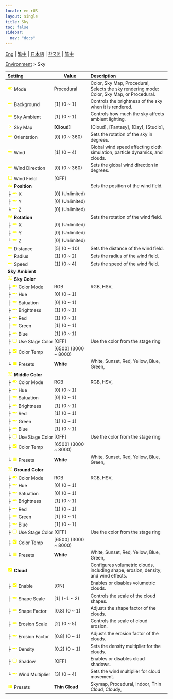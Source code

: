 ```yaml
---
locale: en-rUS
layout: single
title: Sky
toc: false
sidebar:
  nav: "docs"
---
```

[Eng](/dancexr/menu/2025.4/scene/sky) | [繁中](/tw/dancexr/menu/2025.4/scene/sky) | [日本語](/jp/dancexr/menu/2025.4/scene/sky) | [한국어](/kr/dancexr/menu/2025.4/scene/sky) | [简中](/zh/dancexr/menu/2025.4/scene/sky)

[Environment](../menu#Environment) > Sky



| Setting | Value | Description |
| :--- | --- | :--- |
|<nobr>![toggle_on icon](/images/icon/ic_toggle_on.png) Mode</nobr>| Procedural | Color, Sky Map, Procedural, <br/>Selects the sky rendering mode: Color, Sky Map, or Procedural.
|<nobr>![slider icon](/images/icon/ic_slider.png) Background</nobr>| [1] (0 ~ 1) | Controls the brightness of the sky when it is rendered.
|<nobr>![slider icon](/images/icon/ic_slider.png) Sky Ambient</nobr>| [1] (0 ~ 1) | Controls how much the sky affects ambient lighting.
|<nobr>![chevron icon](/images/icon/ic_chevron.png) Sky Map</nobr>| **[Cloud]** | [Cloud], [Fantasy], [Day], [Studio],  |
|<nobr>![slider icon](/images/icon/ic_slider.png) Orientation</nobr>| [0] (0 ~ 360) | Sets the rotation of the sky in degrees.
|<nobr>![slider icon](/images/icon/ic_slider.png) Wind</nobr>| [1] (0 ~ 4) | Global wind speed affecting cloth simulation, particle dynamics, and clouds.
|<nobr>![slider icon](/images/icon/ic_slider.png) Wind Direction</nobr>| [0] (0 ~ 360) | Sets the global wind direction in degrees.
|<nobr>![check_off icon](/images/icon/ic_check_off.png) Wind Field</nobr>| [OFF] | 
|<nobr>![tune icon](/images/icon/ic_tune.png) <b>Position</b></nobr>| | Sets the position of the wind field.
|<nobr>├&nbsp;![slider icon](/images/icon/ic_slider.png) X</nobr>| [0] (Unlimited) | 
|<nobr>├&nbsp;![slider icon](/images/icon/ic_slider.png) Y</nobr>| [0] (Unlimited) | 
|<nobr>└&nbsp;![slider icon](/images/icon/ic_slider.png) Z</nobr>| [0] (Unlimited) | 
|<nobr>![tune icon](/images/icon/ic_tune.png) <b>Rotation</b></nobr>| | Sets the rotation of the wind field.
|<nobr>├&nbsp;![slider icon](/images/icon/ic_slider.png) X</nobr>| [0] (Unlimited) | 
|<nobr>├&nbsp;![slider icon](/images/icon/ic_slider.png) Y</nobr>| [0] (Unlimited) | 
|<nobr>└&nbsp;![slider icon](/images/icon/ic_slider.png) Z</nobr>| [0] (Unlimited) | 
|<nobr>![slider icon](/images/icon/ic_slider.png) Distance</nobr>| [5] (0 ~ 10) | Sets the distance of the wind field.
|<nobr>![slider icon](/images/icon/ic_slider.png) Radius</nobr>| [1] (0 ~ 2) | Sets the radius of the wind field.
|<nobr>![slider icon](/images/icon/ic_slider.png) Speed</nobr>| [1] (0 ~ 4) | Sets the speed of the wind field.
|<nobr> <b>Sky Ambient</b></nobr>|| 
|<nobr>![tune icon](/images/icon/ic_tune.png) <b>Sky Color</b></nobr>| | 
|<nobr>├&nbsp;![toggle_on icon](/images/icon/ic_toggle_on.png) Color Mode</nobr>| RGB | RGB, HSV, 
|<nobr>├&nbsp;![slider icon](/images/icon/ic_slider.png) Hue</nobr>| [0] (0 ~ 1) | 
|<nobr>├&nbsp;![slider icon](/images/icon/ic_slider.png) Satuation</nobr>| [0] (0 ~ 1) | 
|<nobr>├&nbsp;![slider icon](/images/icon/ic_slider.png) Brightness</nobr>| [1] (0 ~ 1) | 
|<nobr>├&nbsp;![slider icon](/images/icon/ic_slider.png) Red</nobr>| [1] (0 ~ 1) | 
|<nobr>├&nbsp;![slider icon](/images/icon/ic_slider.png) Green</nobr>| [1] (0 ~ 1) | 
|<nobr>├&nbsp;![slider icon](/images/icon/ic_slider.png) Blue</nobr>| [1] (0 ~ 1) | 
|<nobr>├&nbsp;![check_off icon](/images/icon/ic_check_off.png) Use Stage Color</nobr>| [OFF] | Use the color from the stage ring
|<nobr>├&nbsp;![check_on icon](/images/icon/ic_check_on.png) Color Temp</nobr>| [6500] (3000 ~ 8000) | 
|<nobr>└&nbsp;![list icon](/images/icon/ic_list.png) Presets</nobr>| **White** | White, Sunset, Red, Yellow, Blue, Green,  |
|<nobr>![tune icon](/images/icon/ic_tune.png) <b>Middle Color</b></nobr>| | 
|<nobr>├&nbsp;![toggle_on icon](/images/icon/ic_toggle_on.png) Color Mode</nobr>| RGB | RGB, HSV, 
|<nobr>├&nbsp;![slider icon](/images/icon/ic_slider.png) Hue</nobr>| [0] (0 ~ 1) | 
|<nobr>├&nbsp;![slider icon](/images/icon/ic_slider.png) Satuation</nobr>| [0] (0 ~ 1) | 
|<nobr>├&nbsp;![slider icon](/images/icon/ic_slider.png) Brightness</nobr>| [1] (0 ~ 1) | 
|<nobr>├&nbsp;![slider icon](/images/icon/ic_slider.png) Red</nobr>| [1] (0 ~ 1) | 
|<nobr>├&nbsp;![slider icon](/images/icon/ic_slider.png) Green</nobr>| [1] (0 ~ 1) | 
|<nobr>├&nbsp;![slider icon](/images/icon/ic_slider.png) Blue</nobr>| [1] (0 ~ 1) | 
|<nobr>├&nbsp;![check_off icon](/images/icon/ic_check_off.png) Use Stage Color</nobr>| [OFF] | Use the color from the stage ring
|<nobr>├&nbsp;![check_on icon](/images/icon/ic_check_on.png) Color Temp</nobr>| [6500] (3000 ~ 8000) | 
|<nobr>└&nbsp;![list icon](/images/icon/ic_list.png) Presets</nobr>| **White** | White, Sunset, Red, Yellow, Blue, Green,  |
|<nobr>![tune icon](/images/icon/ic_tune.png) <b>Ground Color</b></nobr>| | 
|<nobr>├&nbsp;![toggle_on icon](/images/icon/ic_toggle_on.png) Color Mode</nobr>| RGB | RGB, HSV, 
|<nobr>├&nbsp;![slider icon](/images/icon/ic_slider.png) Hue</nobr>| [0] (0 ~ 1) | 
|<nobr>├&nbsp;![slider icon](/images/icon/ic_slider.png) Satuation</nobr>| [0] (0 ~ 1) | 
|<nobr>├&nbsp;![slider icon](/images/icon/ic_slider.png) Brightness</nobr>| [1] (0 ~ 1) | 
|<nobr>├&nbsp;![slider icon](/images/icon/ic_slider.png) Red</nobr>| [1] (0 ~ 1) | 
|<nobr>├&nbsp;![slider icon](/images/icon/ic_slider.png) Green</nobr>| [1] (0 ~ 1) | 
|<nobr>├&nbsp;![slider icon](/images/icon/ic_slider.png) Blue</nobr>| [1] (0 ~ 1) | 
|<nobr>├&nbsp;![check_off icon](/images/icon/ic_check_off.png) Use Stage Color</nobr>| [OFF] | Use the color from the stage ring
|<nobr>├&nbsp;![check_on icon](/images/icon/ic_check_on.png) Color Temp</nobr>| [6500] (3000 ~ 8000) | 
|<nobr>└&nbsp;![list icon](/images/icon/ic_list.png) Presets</nobr>| **White** | White, Sunset, Red, Yellow, Blue, Green,  |
|<nobr>![check_on icon](/images/icon/ic_check_on.png) <b>Cloud</b></nobr>| | Configures volumetric clouds, including shape, erosion, density, and wind effects.
|<nobr>├&nbsp;![check_on icon](/images/icon/ic_check_on.png) Enable</nobr>| [ON] | Enables or disables volumetric clouds.
|<nobr>├&nbsp;![slider icon](/images/icon/ic_slider.png) Shape Scale</nobr>| [1] (-1 ~ 2) | Controls the scale of the cloud shapes.
|<nobr>├&nbsp;![slider icon](/images/icon/ic_slider.png) Shape Factor</nobr>| [0.8] (0 ~ 1) | Adjusts the shape factor of the clouds.
|<nobr>├&nbsp;![slider icon](/images/icon/ic_slider.png) Erosion Scale</nobr>| [2] (0 ~ 5) | Controls the scale of cloud erosion.
|<nobr>├&nbsp;![slider icon](/images/icon/ic_slider.png) Erosion Factor</nobr>| [0.8] (0 ~ 1) | Adjusts the erosion factor of the clouds.
|<nobr>├&nbsp;![slider icon](/images/icon/ic_slider.png) Density</nobr>| [0.2] (0 ~ 1) | Sets the density multiplier for the clouds.
|<nobr>├&nbsp;![check_off icon](/images/icon/ic_check_off.png) Shadow</nobr>| [OFF] | Enables or disables cloud shadows.
|<nobr>└&nbsp;![slider icon](/images/icon/ic_slider.png) Wind Multiplier</nobr>| [3] (0 ~ 4) | Sets the wind multiplier for cloud movement.
|<nobr>![list icon](/images/icon/ic_list.png) Presets</nobr>| **Thin Cloud** | Skymap, Procedural, Indoor, Thin Cloud, Cloudy,  |
